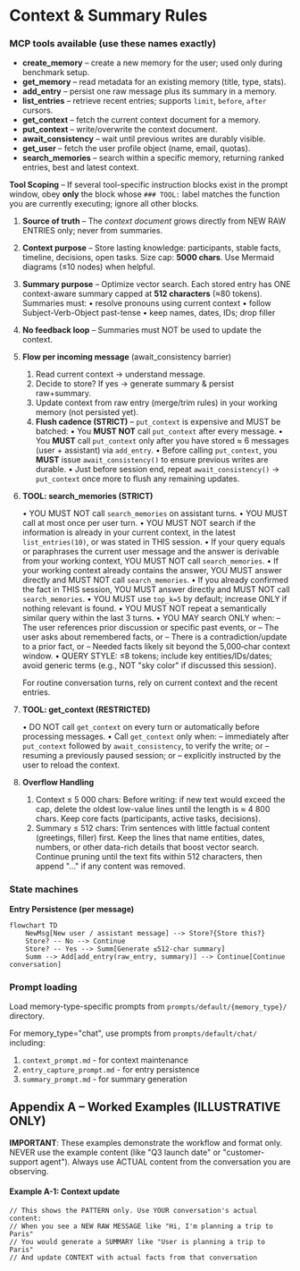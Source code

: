 # Context & Summary Rules

### MCP tools available (use these names exactly)

* **create_memory** – create a new memory for the user; used only during benchmark setup.
* **get_memory** – read metadata for an existing memory (title, type, stats).
* **add_entry** – persist one raw message plus its summary in a memory.
* **list_entries** – retrieve recent entries; supports `limit`, `before`, `after` cursors.
* **get_context** – fetch the current context document for a memory.
* **put_context** – write/overwrite the context document.
* **await_consistency** – wait until previous writes are durably visible.
* **get_user** – fetch the user profile object (name, email, quotas).
* **search_memories** – search within a specific memory, returning ranked entries, best and latest context.

**Tool Scoping** – If several tool-specific instruction blocks exist in the prompt window, obey **only** the block whose `### TOOL:` label matches the function you are currently executing; ignore all other blocks.

1. **Source of truth** – The *context document* grows directly from NEW RAW ENTRIES only; never from summaries.
2. **Context purpose** – Store lasting knowledge: participants, stable facts, timeline, decisions, open tasks. Size cap: **5000 chars**. Use Mermaid diagrams (≤10 nodes) when helpful.
3. **Summary purpose** – Optimize vector search. Each stored entry has ONE context-aware summary capped at **512 characters** (≈80 tokens). Summaries must:
   • resolve pronouns using current context
   • follow Subject-Verb-Object past-tense
   • keep names, dates, IDs; drop filler
4. **No feedback loop** – Summaries must NOT be used to update the context.
5. **Flow per incoming message** (await_consistency barrier)
   1. Read current context → understand message.
   2. Decide to store? If yes → generate summary & persist raw+summary.
   3. Update context from raw entry (merge/trim rules) in your working memory (not persisted yet).
   4. **Flush cadence (STRICT)** – `put_context` is expensive and MUST be batched:
      • You **MUST NOT** call `put_context` after every message.
      • You **MUST** call `put_context` only after you have stored ≈ 6 messages (user + assistant) via `add_entry`.
      • Before calling `put_context`, you **MUST** issue `await_consistency()` to ensure previous writes are durable.
      • Just before session end, repeat `await_consistency()` → `put_context` once more to flush any remaining updates.

6. **TOOL: search_memories (STRICT)**

   • YOU MUST NOT call `search_memories` on assistant turns.
   • YOU MUST call at most once per user turn.
   • YOU MUST NOT search if the information is already in your current context, in the latest `list_entries(10)`, or was stated in THIS session.
   • If your query equals or paraphrases the current user message and the answer is derivable from your working context, YOU MUST NOT call `search_memories`.
   • If your working context already contains the answer, YOU MUST answer directly and MUST NOT call `search_memories`.
   • If you already confirmed the fact in THIS session, YOU MUST answer directly and MUST NOT call `search_memories`.
   • YOU MUST use `top_k=5` by default; increase ONLY if nothing relevant is found.
   • YOU MUST NOT repeat a semantically similar query within the last 3 turns.
   • YOU MAY search ONLY when:
     – The user references prior discussion or specific past events, or
     – The user asks about remembered facts, or
     – There is a contradiction/update to a prior fact, or
     – Needed facts likely sit beyond the 5,000‑char context window.
   • QUERY STYLE: ≤8 tokens; include key entities/IDs/dates; avoid generic terms (e.g., NOT "sky color" if discussed this session).

   For routine conversation turns, rely on current context and the recent entries.

7. **TOOL: get_context (RESTRICTED)**
   
   • DO NOT call `get_context` on every turn or automatically before processing messages.
   • Call `get_context` only when:
     – immediately after `put_context` followed by `await_consistency`, to verify the write; or
     – resuming a previously paused session; or
     – explicitly instructed by the user to reload the context.

8. **Overflow Handling**
   1. Context ≤ 5 000 chars: Before writing: if new text would exceed the cap, delete the oldest low-value lines until the length is ≈ 4 800 chars. Keep core facts (participants, active tasks, decisions).
   2. Summary ≤ 512 chars: Trim sentences with little factual content (greetings, filler) first. Keep the lines that name entities, dates, numbers, or other data-rich details that boost vector search. Continue pruning until the text fits within 512 characters, then append "…" if any content was removed.

### State machines

**Entry Persistence (per message)**
```mermaid
flowchart TD
    NewMsg[New user / assistant message] --> Store?{Store this?}
    Store? -- No --> Continue
    Store? -- Yes --> Summ[Generate ≤512-char summary]
    Summ --> Add[add_entry(raw_entry, summary)] --> Continue[Continue conversation]
```

### Prompt loading

Load memory-type-specific prompts from `prompts/default/{memory_type}/` directory. 

For memory_type="chat", use prompts from `prompts/default/chat/` including:
  1. `context_prompt.md` - for context maintenance
  2. `entry_capture_prompt.md` - for entry persistence 
  3. `summary_prompt.md` - for summary generation

## Appendix A – Worked Examples (ILLUSTRATIVE ONLY)

**IMPORTANT**: These examples demonstrate the workflow and format only. NEVER use the example content (like "Q3 launch date" or "customer-support agent"). Always use ACTUAL content from the conversation you are observing.

#### Example A-1: Context update

```text
// This shows the PATTERN only. Use YOUR conversation's actual content:
// When you see a NEW RAW MESSAGE like "Hi, I'm planning a trip to Paris"
// You would generate a SUMMARY like "User is planning a trip to Paris"
// And update CONTEXT with actual facts from that conversation
```
